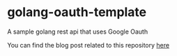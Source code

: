 # golang-oauth-template
A sample golang rest api that uses Google Oauth

You can find the blog post related to this repository [here](https://jwooddev.info/2022/08/adding-google-oauth-to-golang-applications-and-some-other-nice-authentication-features/)